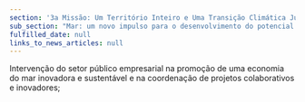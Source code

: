 ```yaml
---
section: '3a Missão: Um Território Inteiro e Uma Transição Climática Justa'
sub_section: "Mar: um novo impulso para o desenvolvimento do potencial oceânico do país"
fulfilled_date: null
links_to_news_articles: null
---
```


Intervenção do setor público empresarial na promoção de uma economia do mar inovadora e sustentável e na coordenação de projetos colaborativos e inovadores;